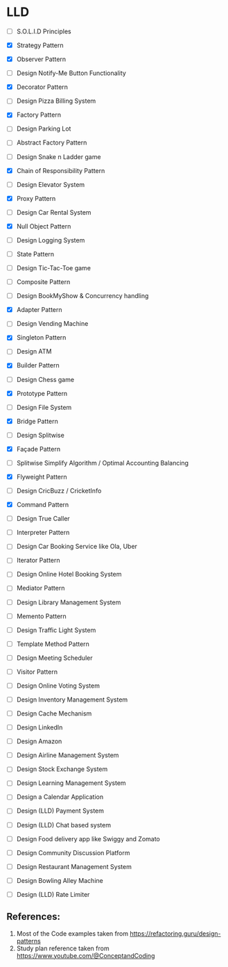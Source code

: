 # LLD

- [ ] S.O.L.I.D Principles
- [X] Strategy Pattern
- [X] Observer Pattern
- [ ] Design Notify-Me Button Functionality
- [X] Decorator Pattern
- [ ] Design  Pizza Billing System
- [X] Factory Pattern
- [ ] Design  Parking Lot
- [ ] Abstract Factory Pattern
- [ ] Design  Snake n Ladder game
- [X] Chain of Responsibility Pattern
- [ ] Design Elevator System
- [X] Proxy Pattern
- [ ] Design Car Rental System
- [X] Null Object Pattern
- [ ] Design Logging System
- [ ] State Pattern
- [ ] Design Tic-Tac-Toe game
- [ ] Composite Pattern
- [ ] Design BookMyShow & Concurrency handling
- [X] Adapter Pattern
- [ ] Design Vending Machine
- [X] Singleton Pattern
- [ ] Design ATM
- [X] Builder Pattern
- [ ] Design Chess game
- [X] Prototype Pattern
- [ ] Design File System
- [X] Bridge Pattern
- [ ] Design Splitwise
- [X] Façade Pattern
- [ ] Splitwise Simplify Algorithm / Optimal Accounting Balancing
- [X] Flyweight Pattern
- [ ] Design CricBuzz / CricketInfo
- [X] Command Pattern
- [ ] Design True Caller
- [ ] Interpreter Pattern
- [ ] Design Car Booking Service like Ola, Uber
- [ ] Iterator Pattern
- [ ] Design Online Hotel Booking System
- [ ] Mediator Pattern
- [ ] Design Library Management System
- [ ] Memento Pattern
- [ ] Design  Traffic Light System
- [ ] Template Method Pattern
- [ ] Design Meeting Scheduler
- [ ] Visitor Pattern
- [ ] Design Online Voting System
- [ ] Design Inventory Management System
- [ ] Design Cache Mechanism
- [ ] Design LinkedIn
- [ ] Design Amazon
- [ ] Design Airline Management System
- [ ] Design Stock Exchange System
- [ ] Design Learning Management System
- [ ] Design a Calendar Application
- [ ] Design (LLD) Payment System
- [ ] Design (LLD) Chat based system
- [ ] Design Food delivery app like Swiggy and Zomato
- [ ] Design Community Discussion Platform
- [ ] Design Restaurant Management System
- [ ] Design Bowling Alley Machine
- [ ] Design (LLD) Rate Limiter

 
## References:
1. Most of the Code examples taken from https://refactoring.guru/design-patterns
2. Study plan reference taken from https://www.youtube.com/@ConceptandCoding